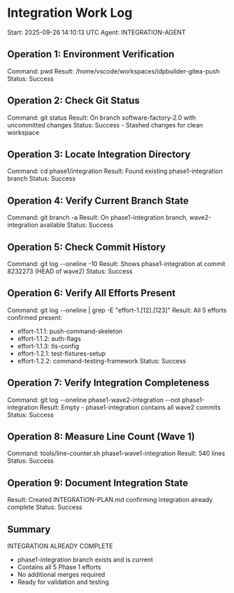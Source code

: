 # Integration Work Log
Start: 2025-09-26 14:10:13 UTC
Agent: INTEGRATION-AGENT

## Operation 1: Environment Verification
Command: pwd
Result: /home/vscode/workspaces/idpbuilder-gitea-push
Status: Success

## Operation 2: Check Git Status
Command: git status
Result: On branch software-factory-2.0 with uncommitted changes
Status: Success - Stashed changes for clean workspace

## Operation 3: Locate Integration Directory
Command: cd phase1/integration
Result: Found existing phase1-integration branch
Status: Success

## Operation 4: Verify Current Branch State
Command: git branch -a
Result: On phase1-integration branch, wave2-integration available
Status: Success

## Operation 5: Check Commit History
Command: git log --oneline -10
Result: Shows phase1-integration at commit 8232273 (HEAD of wave2)
Status: Success

## Operation 6: Verify All Efforts Present
Command: git log --oneline | grep -E "effort-1\.[12]\.[123]"
Result: All 5 efforts confirmed present:
- effort-1.1.1: push-command-skeleton
- effort-1.1.2: auth-flags
- effort-1.1.3: tls-config
- effort-1.2.1: test-fixtures-setup
- effort-1.2.2: command-testing-framework
Status: Success

## Operation 7: Verify Integration Completeness
Command: git log --oneline phase1-wave2-integration --not phase1-integration
Result: Empty - phase1-integration contains all wave2 commits
Status: Success

## Operation 8: Measure Line Count (Wave 1)
Command: tools/line-counter.sh phase1-wave1-integration
Result: 540 lines
Status: Success

## Operation 9: Document Integration State
Result: Created INTEGRATION-PLAN.md confirming integration already complete
Status: Success

## Summary
INTEGRATION ALREADY COMPLETE
- phase1-integration branch exists and is current
- Contains all 5 Phase 1 efforts
- No additional merges required
- Ready for validation and testing
